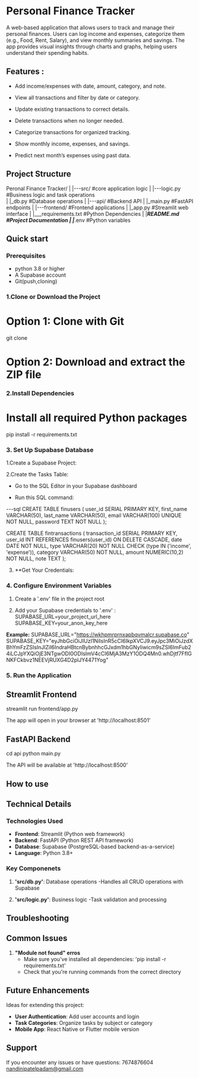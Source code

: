 # Personal Finance Tracker

A web-based application that allows users to track and manage their personal finances. Users can log income and expenses, categorize them (e.g., Food, Rent, Salary), and view monthly summaries and savings. The app provides visual insights through charts and graphs, helping users understand their spending habits.

## Features :
- Add income/expenses with date, amount, category, and note.

- View all transactions and filter by date or category.

- Update existing transactions to correct details.

- Delete transactions when no longer needed.

- Categorize transactions for organized tracking.

- Show monthly income, expenses, and savings.

- Predict next month’s expenses using past data.

## Project Structure

Peronal Finance Tracker/
|
|---src/                #core application logic
|    |---logic.py       #Business logic and task 
operations              
|    |_db.py            #Database operations
|
|---api/                #Backend API
|    |_main.py          #FastAPI endpoints
|
|---frontend/           #Frontend applications
|    |_app.py           #Streamlit web interface
|
|___requirements.txt    #Python Dependencies
|
|___README.md           #Project Documentation
|
|___.env                #Python variables

## Quick start

### Prerequisites

- python 3.8 or higher
- A Supabase account
- Git(push,cloning)

### 1.Clone or Download the Project
# Option 1: Clone with Git
git clone <repository-url>

# Option 2: Download and extract the ZIP file

### 2.Install Dependencies

# Install all required Python packages
pip install -r requirements.txt

### 3. Set Up Supabase Database

1.Create a Supabase Project:

2.Create the Tasks Table:

- Go to the SQL Editor in your Supabase dashboard

- Run this SQL command:

---sql
CREATE TABLE finusers (
    user_id SERIAL PRIMARY KEY,
    first_name VARCHAR(50),
    last_name VARCHAR(50),
    email VARCHAR(100) UNIQUE NOT NULL,
    password TEXT NOT NULL
);

CREATE TABLE fintransactions (
    transaction_id SERIAL PRIMARY KEY,
    user_id INT REFERENCES finusers(user_id) ON DELETE CASCADE,
    date DATE NOT NULL,
    type VARCHAR(20) NOT NULL CHECK (type IN ('income', 'expense')),
    category VARCHAR(50) NOT NULL,
    amount NUMERIC(10,2) NOT NULL,
    note TEXT
);

3. **Get Your Credentials:

### 4. Configure Environment Variables

1. Create a '.env' file in the project root

2. Add your Supabase credentials to '.env' : 
SUPABASE_URL=your_project_url_here
SUPABASE_KEY=your_anon_key_here

**Example:**
SUPABASE_URL="https://wkhpmrprnxapbqvmalcr.supabase.co"
SUPABASE_KEY="eyJhbGciOiJIUzI1NiIsInR5cCI6IkpXVCJ9.eyJpc3MiOiJzdXBhYmFzZSIsInJlZiI6IndraHBtcnBybnhhcGJxdm1hbGNyIiwicm9sZSI6ImFub24iLCJpYXQiOjE3NTgwODI0ODIsImV4cCI6MjA3MzY1ODQ4Mn0.whDjtf7FfIGNKFCkbvz1NEEVjRUXG4D2plJY4471Yog"

### 5. Run the Application

## Streamlit Frontend
streamlit run frontend/app.py

The app will open in your browser at 'http://localhost:8501'

## FastAPI Backend

cd api
python main.py

The API will be available at 'http://localhost:8500'

## How to use

## Technical Details

### Technologies Used

- **Frontend**: Streamlit (Python web framework)
- **Backend**: FastAPI (Python REST API framework)
- **Database**: Supabase (PostgreSQL-based backend-as-a-service)
- **Language**: Python 3.8+

### Key Componenets

1. **'src/db.py'**: Database operations 
    -Handles all CRUD operations with Supabase

3. **'src/logic.py'**: Business logic
    -Task validation and processing

## Troubleshooting

## Common Issues

1. **"Module not found" erros**
    - Make sure you've installed all dependencies: 'pip install -r requirements.txt'
    - Check that you're running commands from the correct directory

## Future Enhancements

Ideas for extending this project:

- **User Authentication**: Add user accounts and login
- **Task Categories**: Organize tasks by subject or category
- **Mobile App**: React Native or Flutter mobile version

## Support

If you encounter any issues or have questions:
7674876604
nandinipatelpadam@gmail.com
